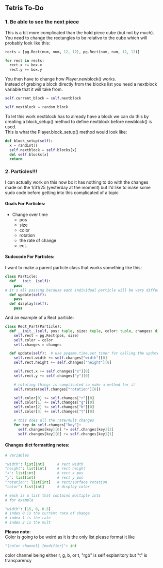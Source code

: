 ## Tetris To-Do

### 1. Be able to see the next piece

This is a bit more complicated than the hold piece cube (but not by much).\
You need to change the rectangles to be relative to the cube
which will probably look like this:
```Python
rects = [pg.Rect(num, num, 12, 12), pg.Rect(num, num, 12, 12)]

for rect in rects:
  rect.x += box.x
  rect.y += box.y
```

You then have to change how Player.newblock() works.\
Instead of grabing a block directly from the blocks list you need a nextblock variable that it will take from.

```Python
self.current_block = self.nextblock

self.nextblock = random_block
```

To let this work nextblock has to already have a block we can do this by creating a block_setup() method to define nextblock before newblock() is used.\
This is what the Player.block_setup() method would look like:

```Python
def block_setup(self):
  x = randint()
  self.nextblock = self.blocks[x]
  del self.blocks[x]
  return
```

### 2. Particles!!!

I can actually work on this now bc it has nothing to do with the changes made on the 1/31/25 (yesterday at the moment) but I'd like to make some sudo code before getting into this complicated of a topic

#### Goals For Particles:

- Change over time
  - pos
  - size
  - color
  - rotation
  - the rate of change
  - ect.

#### Sudocode For Particles:

I want to make a parent particle class that works something like this:

```Python
class Particle:
  def __init__(self):
    pass
# It's all passing because each individual particle will be very different from eachother
  def update(self):
    pass
  def display(self):
    pass
```

And an example of a Rect particle:

```Python
class Rect_Part(Particle):
  def __init__(self, pos: tuple, size: tuple, color: tuple, changes: dict):
    self.rect = pg.Rect(pos, size)
    self.color = color
    self.changes = changes

  def update(self):  # use pygame.time.set_timer for calling the update method
    self.rect.width += self.changes["width"][0]
    self.rect.height += self.changes["height"][0]

    self.rect.x += self.changes["x"][0]
    self.rect.y += self.changes["y"][0]

    # rotating things is complicated so make a method for it
    self.rotate(self.changes["rotation"][0])

    self.color[0] += self.changes["r"][0]
    self.color[1] += self.changes["g"][0]
    self.color[2] += self.changes["b"][0]
    self.color[3] += self.changes["t"][0]

    # this does all the rate/mult changes
    for key in self.changes["key"]:
      self.changes[key][0] *= self.changes[key][2]
      self.changes[key][0] += self.changes[key][1]
```

#### Changes dict formatting notes:

```Python
# Variables

"width": list[int]      # rect width
"height": list[int]     # rect height
"x": list[int]          # rect x pos
"y": list[int]          # rect y pos
"rotation": list[int]   # rect/surface rotation
"color": list[int]      # display color

# each is a list that contains multiple ints
# for example

"width": [15, 0, 0.5]
# index 0 is the current rate of change
# index 1 is the rate
# index 2 is the mult


```

__Please note:__\
Color is going to be weird as it is the only list please format it like
```Python
"{color channel} {modifier}": int
```
color channel being either r, g, b, or t, "rgb" is self explanitory but "t" is transparency
